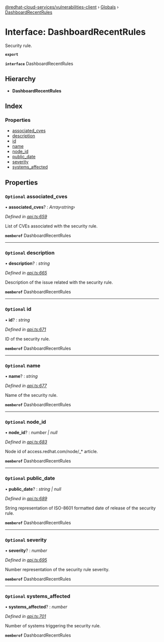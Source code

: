 [@redhat-cloud-services/vulnerabilities-client](../README.md) › [Globals](../globals.md) › [DashboardRecentRules](dashboardrecentrules.md)

# Interface: DashboardRecentRules

Security rule.

**`export`** 

**`interface`** DashboardRecentRules

## Hierarchy

* **DashboardRecentRules**

## Index

### Properties

* [associated_cves](dashboardrecentrules.md#optional-associated_cves)
* [description](dashboardrecentrules.md#optional-description)
* [id](dashboardrecentrules.md#optional-id)
* [name](dashboardrecentrules.md#optional-name)
* [node_id](dashboardrecentrules.md#optional-node_id)
* [public_date](dashboardrecentrules.md#optional-public_date)
* [severity](dashboardrecentrules.md#optional-severity)
* [systems_affected](dashboardrecentrules.md#optional-systems_affected)

## Properties

### `Optional` associated_cves

• **associated_cves**? : *Array‹string›*

*Defined in [api.ts:659](https://github.com/RedHatInsights/javascript-clients.gi/blob/master/packages/vulnerabilities/api.ts#L659)*

List of CVEs associated with the security rule.

**`memberof`** DashboardRecentRules

___

### `Optional` description

• **description**? : *string*

*Defined in [api.ts:665](https://github.com/RedHatInsights/javascript-clients.gi/blob/master/packages/vulnerabilities/api.ts#L665)*

Description of the issue related with the security rule.

**`memberof`** DashboardRecentRules

___

### `Optional` id

• **id**? : *string*

*Defined in [api.ts:671](https://github.com/RedHatInsights/javascript-clients.gi/blob/master/packages/vulnerabilities/api.ts#L671)*

ID of the security rule.

**`memberof`** DashboardRecentRules

___

### `Optional` name

• **name**? : *string*

*Defined in [api.ts:677](https://github.com/RedHatInsights/javascript-clients.gi/blob/master/packages/vulnerabilities/api.ts#L677)*

Name of the security rule.

**`memberof`** DashboardRecentRules

___

### `Optional` node_id

• **node_id**? : *number | null*

*Defined in [api.ts:683](https://github.com/RedHatInsights/javascript-clients.gi/blob/master/packages/vulnerabilities/api.ts#L683)*

Node id of access.redhat.com/node/_* article.

**`memberof`** DashboardRecentRules

___

### `Optional` public_date

• **public_date**? : *string | null*

*Defined in [api.ts:689](https://github.com/RedHatInsights/javascript-clients.gi/blob/master/packages/vulnerabilities/api.ts#L689)*

String representation of ISO-8601 formatted date of release of the security rule.

**`memberof`** DashboardRecentRules

___

### `Optional` severity

• **severity**? : *number*

*Defined in [api.ts:695](https://github.com/RedHatInsights/javascript-clients.gi/blob/master/packages/vulnerabilities/api.ts#L695)*

Number representation of the security rule severity.

**`memberof`** DashboardRecentRules

___

### `Optional` systems_affected

• **systems_affected**? : *number*

*Defined in [api.ts:701](https://github.com/RedHatInsights/javascript-clients.gi/blob/master/packages/vulnerabilities/api.ts#L701)*

Number of systems triggering the security rule.

**`memberof`** DashboardRecentRules
